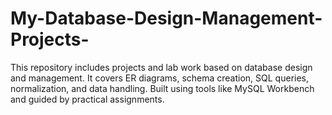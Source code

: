 # My-Database-Design-Management-Projects-
This repository includes projects and lab work based on database design and management. It covers ER diagrams, schema creation, SQL queries, normalization, and data handling. Built using tools like MySQL Workbench and guided by practical assignments.
